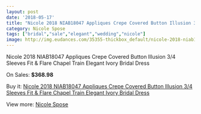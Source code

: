 ```yaml
---
layout: post
date: '2018-05-17'
title: "Nicole 2018 NIAB18047 Appliques Crepe Covered Button Illusion 3/4 Sleeves Fit & Flare Chapel Train Elegant Ivory Bridal Dress"
category: Nicole Spose
tags: ["bridal","sale","elegant","wedding","nicole"]
image: http://img.eudances.com/35355-thickbox_default/nicole-2018-niab18047-appliques-crepe-covered-button-illusion-3-4-sleeves-fit-flare-chapel-train-elegant-ivory-bridal-dress.jpg
---
```

Nicole 2018 NIAB18047 Appliques Crepe Covered Button Illusion 3/4 Sleeves Fit & Flare Chapel Train Elegant Ivory Bridal Dress

On Sales: **$368.98**
<a href="https://www.eudances.com/en/nicole-spose/10631-nicole-2018-niab18047-appliques-crepe-covered-button-illusion-3-4-sleeves-fit-flare-chapel-train-elegant-ivory-bridal-dress.html"><amp-img layout="responsive" width="600" height="600" src="//img.eudances.com/35355-thickbox_default/nicole-2018-niab18047-appliques-crepe-covered-button-illusion-3-4-sleeves-fit-flare-chapel-train-elegant-ivory-bridal-dress.jpg" alt="Nicole 2018 NIAB18047 Appliques Crepe Covered Button Illusion 3/4 Sleeves Fit & Flare Chapel Train Elegant Ivory Bridal Dress 0" /></a>
<a href="https://www.eudances.com/en/nicole-spose/10631-nicole-2018-niab18047-appliques-crepe-covered-button-illusion-3-4-sleeves-fit-flare-chapel-train-elegant-ivory-bridal-dress.html"><amp-img layout="responsive" width="600" height="600" src="//img.eudances.com/35357-thickbox_default/nicole-2018-niab18047-appliques-crepe-covered-button-illusion-3-4-sleeves-fit-flare-chapel-train-elegant-ivory-bridal-dress.jpg" alt="Nicole 2018 NIAB18047 Appliques Crepe Covered Button Illusion 3/4 Sleeves Fit & Flare Chapel Train Elegant Ivory Bridal Dress 1" /></a>
<a href="https://www.eudances.com/en/nicole-spose/10631-nicole-2018-niab18047-appliques-crepe-covered-button-illusion-3-4-sleeves-fit-flare-chapel-train-elegant-ivory-bridal-dress.html"><amp-img layout="responsive" width="600" height="600" src="//img.eudances.com/35356-thickbox_default/nicole-2018-niab18047-appliques-crepe-covered-button-illusion-3-4-sleeves-fit-flare-chapel-train-elegant-ivory-bridal-dress.jpg" alt="Nicole 2018 NIAB18047 Appliques Crepe Covered Button Illusion 3/4 Sleeves Fit & Flare Chapel Train Elegant Ivory Bridal Dress 2" /></a>

Buy it: [Nicole 2018 NIAB18047 Appliques Crepe Covered Button Illusion 3/4 Sleeves Fit & Flare Chapel Train Elegant Ivory Bridal Dress](https://www.eudances.com/en/nicole-spose/10631-nicole-2018-niab18047-appliques-crepe-covered-button-illusion-3-4-sleeves-fit-flare-chapel-train-elegant-ivory-bridal-dress.html "Nicole 2018 NIAB18047 Appliques Crepe Covered Button Illusion 3/4 Sleeves Fit & Flare Chapel Train Elegant Ivory Bridal Dress")

View more: [Nicole Spose](https://www.eudances.com/en/179-nicole-spose "Nicole Spose")